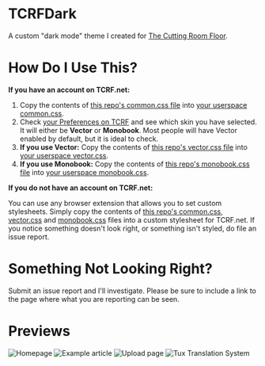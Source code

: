# TCRFDark
A custom "dark mode" theme I created for [The Cutting Room Floor](https://tcrf.net).

# How Do I Use This?
**If you have an account on TCRF.net:**
1. Copy the contents of [this repo's common.css file](https://raw.githubusercontent.com/TCRF/DarkMode/main/common.css) into [your userspace common.css](https://tcrf.net/Special:MyPage/common.css).
2. Check [your Preferences on TCRF](https://tcrf.net/Special:Preferences#mw-prefsection-rendering) and see which skin you have selected. It will either be **Vector** or **Monobook**. Most people will have Vector enabled by default, but it is ideal to check.
3. **If you use Vector:** Copy the contents of [this repo's vector.css file](https://raw.githubusercontent.com/TCRF/DarkMode/main/vector.css) into [your userspace vector.css](https://tcrf.net/Special:MyPage/vector.css).
4. **If you use Monobook:** Copy the contents of [this repo's monobook.css file](https://raw.githubusercontent.com/TCRF/DarkMode/main/monobook.css) into [your userspace monobook.css](https://tcrf.net/Special:MyPage/monobook.css).

**If you do not have an account on TCRF.net:**

You can use any browser extension that allows you to set custom stylesheets. Simply copy the contents of [this repo's common.css](https://raw.githubusercontent.com/TCRF/DarkMode/main/common.css), [vector.css](https://raw.githubusercontent.com/TCRF/DarkMode/main/vector.css) and [monobook.css](https://raw.githubusercontent.com/TCRF/DarkMode/main/monobook.css) files into a custom stylesheet for TCRF.net.
If you notice something doesn't look right, or something isn't styled, do file an issue report.

# Something Not Looking Right?
Submit an issue report and I'll investigate. Please be sure to include a link to the page where what you are reporting can be seen.

# Previews
![Homepage](https://raw.githubusercontent.com/TCRF/DarkMode/main/preview-homepage.png)
![Example article](https://raw.githubusercontent.com/TCRF/DarkMode/main/preview-article.png)
![Upload page](https://raw.githubusercontent.com/TCRF/DarkMode/main/preview-upload.png)
![Tux Translation System](https://raw.githubusercontent.com/TCRF/DarkMode/main/preview-translate.png)
